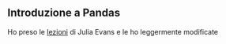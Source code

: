 ## Introduzione a Pandas
Ho preso le [lezioni](https://github.com/jvns/pandas-cookbook) di Julia Evans e le ho leggermente modificate 